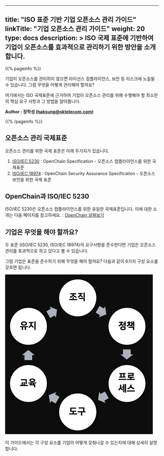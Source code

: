 
---
title: "ISO 표준 기반 기업 오픈소스 관리 가이드"
linkTitle: "기업 오픈소스 관리 가이드"
weight: 20
type: docs
description: >
  ISO 국제 표준에 기반하여 기업이 오픈소스를 효과적으로 관리하기 위한 방안을 소개합니다. 
---

{{% pageinfo %}}

기업이 오픈소스를 관리하지 않으면 라이선스 컴플라이언스, 보안 등 리스크에 노출될 수 있습니다. 그럼 무엇을 어떻게 관리해야 할까요?

여기에서는 ISO 국제표준에 근거하여 기업이 오픈소스 관리를 위해 수행해야 할 최소한의 핵심 요구 사항과 그 방법을 알아봅니다.

**Author : 장학성 (haksung@sktelecom.com)**

{{% /pageinfo %}}

## 오픈소스 관리 국제표준

오픈소스 관리를 위한 국제 표준은 아래 두가지가 있습니다. 

1. [ISO/IEC 5230](https://www.iso.org/standard/81039.html) : OpenChain Specification - 오픈소스 컴플라이언스를 위한 국제표준 
2. [ISO/IEC 18974](https://www.iso.org/standard/86450.html) : OpenChain Security Assurance Specification - 오픈소스 보안을 위한 국제 표준

## OpenChain과 ISO/IEC 5230 

ISO/IEC 5230은 오픈소스 컴플라이언스를 위한 유일한 국제표준입니다. 이에 대한 소개는 다음 페이지를 참고하세요. : [OpenChain 살펴보기](./0-openchain/)

## 기업은 무엇을 해야 할까요?

두 표준 (ISO/IEC 5230, ISO/IEC 18974)의 요구사항을 준수한다면 기업은 오픈소스 관리를 효과적으로 하고 있다고 볼 수 있습니다. 

그럼 기업은 표준을 준수하기 위해 무엇을 해야 할까요? 다음과 같이 6가지 구성 요소를 갖추면 됩니다. 

![](./elements.png)

이 가이드에서는 각 구성 요소를 기업이 어떻게 갖춰나갈 수 있는지에 대해 상세히 설명합니다. 